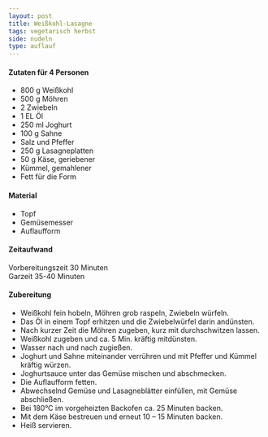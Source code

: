 ```yaml
---
layout: post
title: Weißkohl-Lasagne
tags: vegetarisch herbst
side: nudeln
type: auflauf
---
```


#### Zutaten für 4 Personen
* 800 g Weißkohl  
* 500 g Möhren  
* 2 Zwiebeln  
* 1 EL Öl  
* 250 ml Joghurt  
* 100 g Sahne  
* Salz und Pfeffer  
* 250 g Lasagneplatten  
* 50 g Käse, geriebener  
* Kümmel, gemahlener  
* Fett für die Form  

#### Material
* Topf  
* Gemüsemesser  
* Auflaufform  

#### Zeitaufwand
Vorbereitungszeit 30 Minuten  
Garzeit 35-40 Minuten  

#### Zubereitung
* Weißkohl fein hobeln, Möhren grob raspeln, Zwiebeln würfeln. 
* Das Öl in einem Topf erhitzen und die Zwiebelwürfel darin andünsten. 
* Nach kurzer Zeit die Möhren zugeben, kurz mit durchschwitzen lassen. 
* Weißkohl zugeben und ca. 5 Min. kräftig mitdünsten. 
* Wasser nach und nach zugießen. 
* Joghurt und Sahne miteinander verrühren und mit Pfeffer und
  Kümmel kräftig würzen. 
* Joghurtsauce unter das Gemüse mischen und abschmecken. 
* Die Auflaufform fetten.
* Abwechselnd Gemüse und Lasagneblätter einfüllen, mit Gemüse
  abschließen. 
* Bei 180°C im vorgeheizten Backofen ca. 25 Minuten backen.
* Mit dem Käse bestreuen und erneut 10 – 15 Minuten backen.
* Heiß servieren.

